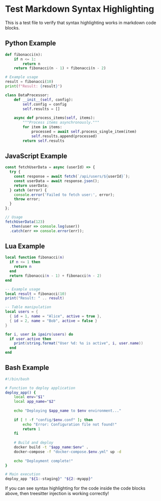 # Test Markdown Syntax Highlighting

This is a test file to verify that syntax highlighting works in markdown code blocks.

## Python Example

```python
def fibonacci(n):
    if n <= 1:
        return n
    return fibonacci(n - 1) + fibonacci(n - 2)

# Example usage
result = fibonacci(10)
print(f"Result: {result}")

class DataProcessor:
    def __init__(self, config):
        self.config = config
        self.results = []
    
    async def process_items(self, items):
        """Process items asynchronously."""
        for item in items:
            processed = await self.process_single_item(item)
            self.results.append(processed)
        return self.results
```

## JavaScript Example

```javascript
const fetchUserData = async (userId) => {
  try {
    const response = await fetch(`/api/users/${userId}`);
    const userData = await response.json();
    return userData;
  } catch (error) {
    console.error('Failed to fetch user:', error);
    throw error;
  }
};

// Usage
fetchUserData(123)
  .then(user => console.log(user))
  .catch(err => console.error(err));
```

## Lua Example

```lua
local function fibonacci(n)
  if n <= 1 then
    return n
  end
  return fibonacci(n - 1) + fibonacci(n - 2)
end

-- Example usage
local result = fibonacci(10)
print("Result: " .. result)

-- Table manipulation
local users = {
  { id = 1, name = "Alice", active = true },
  { id = 2, name = "Bob", active = false }
}

for i, user in ipairs(users) do
  if user.active then
    print(string.format("User %d: %s is active", i, user.name))
  end
end
```

## Bash Example

```bash
#!/bin/bash

# Function to deploy application
deploy_app() {
    local env="$1"
    local app_name="$2"
    
    echo "Deploying $app_name to $env environment..."
    
    if [ ! -f "config/$env.conf" ]; then
        echo "Error: Configuration file not found!"
        return 1
    fi
    
    # Build and deploy
    docker build -t "$app_name:$env" .
    docker-compose -f "docker-compose.$env.yml" up -d
    
    echo "Deployment complete!"
}

# Main execution
deploy_app "${1:-staging}" "${2:-myapp}"
```

If you can see syntax highlighting for the code inside the code blocks above, then treesitter injection is working correctly!
